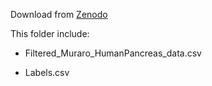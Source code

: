 Download from [Zenodo](https://doi.org/10.5281/zenodo.3357167)

This folder include:

* Filtered_Muraro_HumanPancreas_data.csv

* Labels.csv

